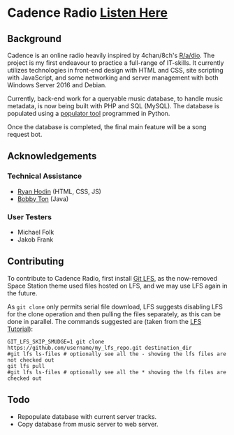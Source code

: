 # Cadence Radio [Listen Here](http://cadenceradio.com/)
## Background
Cadence is an online radio heavily inspired by 4chan/8ch's [R/a/dio](http://r-a-d.io/). The project is my first endeavour to practice a full-range of IT-skills. It currently utilizes technologies in front-end design with HTML and CSS, site scripting with JavaScript, and some networking and server management with both Windows Server 2016 and Debian. 

Currently, back-end work for a queryable music database, to handle music metadata, is now being built with PHP and SQL (MySQL). The database is populated using a [populator tool](https://github.com/kenellorando/cadence-database-populator) programmed in Python.

Once the database is completed, the final main feature will be a song request bot.

## Acknowledgements
### Technical Assistance
* [Ryan Hodin](https://github.com/za419) (HTML, CSS, JS)
* [Bobby Ton](https://github.com/bobbyt1997) (Java)
### User Testers
* Michael Folk
* Jakob Frank

## Contributing
To contribute to Cadence Radio, first install [Git LFS](https://git-lfs.github.com/), as the now-removed Space Station theme used files hosted on LFS, and we may use LFS again in the future.

As `git clone` only permits serial file download, LFS suggests disabling LFS for the clone operation and then pulling the files separately, as this can be done in parallel. The commands suggested are (taken from the [LFS Tutorial](https://github.com/git-lfs/git-lfs/wiki/Tutorial)):

    GIT_LFS_SKIP_SMUDGE=1 git clone https://github.com/username/my_lfs_repo.git destination_dir
    #git lfs ls-files # optionally see all the - showing the lfs files are not checked out
    git lfs pull
    #git lfs ls-files # optionally see all the * showing the lfs files are checked out

## Todo
* Repopulate database with current server tracks.
* Copy database from music server to web server.
